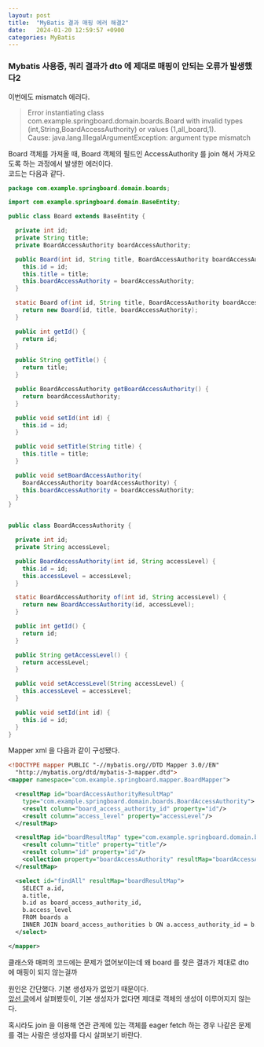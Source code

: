 ```yaml
---
layout: post
title:  "MyBatis 결과 매핑 에러 해결2"
date:   2024-01-20 12:59:57 +0900
categories: MyBatis
---
```


### Mybatis 사용중, 쿼리 결과가 dto 에 제대로 매핑이 안되는 오류가 발생했다2

이번에도 mismatch 에러다.

> Error instantiating class com.example.springboard.domain.boards.Board with invalid types (int,String,BoardAccessAuthority) or values (1,all_board,1).
> <br> Cause: java.lang.IllegalArgumentException: argument type mismatch

Board 객체를 가져올 때, Board 객체의 필드인 AccessAuthority 를 join 해서 가져오도록 하는 과정에서 발생한 에러이다.
<br>
코드는 다음과 같다.

```java
package com.example.springboard.domain.boards;

import com.example.springboard.domain.BaseEntity;

public class Board extends BaseEntity {

  private int id;
  private String title;
  private BoardAccessAuthority boardAccessAuthority;

  public Board(int id, String title, BoardAccessAuthority boardAccessAuthority) {
    this.id = id;
    this.title = title;
    this.boardAccessAuthority = boardAccessAuthority;
  }

  static Board of(int id, String title, BoardAccessAuthority boardAccessAuthority) {
    return new Board(id, title, boardAccessAuthority);
  }

  public int getId() {
    return id;
  }

  public String getTitle() {
    return title;
  }

  public BoardAccessAuthority getBoardAccessAuthority() {
    return boardAccessAuthority;
  }

  public void setId(int id) {
    this.id = id;
  }

  public void setTitle(String title) {
    this.title = title;
  }

  public void setBoardAccessAuthority(
    BoardAccessAuthority boardAccessAuthority) {
    this.boardAccessAuthority = boardAccessAuthority;
  }
}


public class BoardAccessAuthority {

  private int id;
  private String accessLevel;

  public BoardAccessAuthority(int id, String accessLevel) {
    this.id = id;
    this.accessLevel = accessLevel;
  }

  static BoardAccessAuthority of(int id, String accessLevel) {
    return new BoardAccessAuthority(id, accessLevel);
  }

  public int getId() {
    return id;
  }

  public String getAccessLevel() {
    return accessLevel;
  }

  public void setAccessLevel(String accessLevel) {
    this.accessLevel = accessLevel;
  }

  public void setId(int id) {
    this.id = id;
  }
}
```

Mapper xml 을 다음과 같이 구성됐다.

```xml
<!DOCTYPE mapper PUBLIC "-//mybatis.org//DTD Mapper 3.0//EN"
  "http://mybatis.org/dtd/mybatis-3-mapper.dtd">
<mapper namespace="com.example.springboard.mapper.BoardMapper">

  <resultMap id="boardAccessAuthorityResultMap"
    type="com.example.springboard.domain.boards.BoardAccessAuthority">
    <result column="board_access_authority_id" property="id"/>
    <result column="access_level" property="accessLevel"/>
  </resultMap>

  <resultMap id="boardResultMap" type="com.example.springboard.domain.boards.Board">
    <result column="title" property="title"/>
    <result column="id" property="id"/>
    <collection property="boardAccessAuthority" resultMap="boardAccessAuthorityResultMap"/>
  </resultMap>

  <select id="findAll" resultMap="boardResultMap">
    SELECT a.id,
    a.title,
    b.id as board_access_authority_id,
    b.access_level
    FROM boards a
    INNER JOIN board_access_authorities b ON a.access_authority_id = b.id
  </select>

</mapper>

```

클래스와 매퍼의 코드에는 문제가 없어보이는데 왜 board 를 찾은 결과가 제대로 dto 에 매핑이 되지 않는걸까
<br>

원인은 간단했다. 기본 생성자가 없었기 때문이다.
<br>
[앞선 글](https://seonb2n.github.io/posts/mybatis-mapping-error/)에서 살펴봤듯이, 기본 생성자가 없다면 제대로 객체의 생성이 이루어지지 않는다.
<br>

혹시라도 join 을 이용해 연관 관계에 있는 객체를 eager fetch 하는 경우 나같은 문제를 겪는 사람은 생성자를 다시 살펴보기 바란다.
